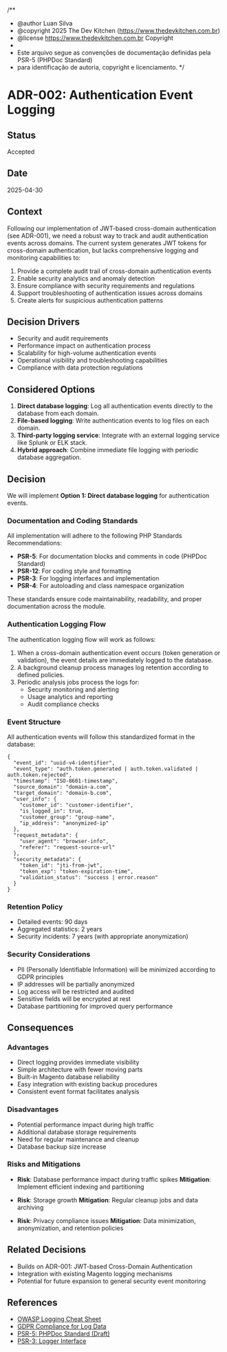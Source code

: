 /**
 * @author      Luan Silva
 * @copyright   2025 The Dev Kitchen (https://www.thedevkitchen.com.br)
 * @license     https://www.thedevkitchen.com.br  Copyright
 *
 * Este arquivo segue as convenções de documentação definidas pela PSR-5 (PHPDoc Standard)
 * para identificação de autoria, copyright e licenciamento.
 */

# ADR-002: Authentication Event Logging

## Status
Accepted

## Date
2025-04-30

## Context
Following our implementation of JWT-based cross-domain authentication (see ADR-001), we need a robust way to track and audit authentication events across domains. The current system generates JWT tokens for cross-domain authentication, but lacks comprehensive logging and monitoring capabilities to:

1. Provide a complete audit trail of cross-domain authentication events
2. Enable security analytics and anomaly detection
3. Ensure compliance with security requirements and regulations
4. Support troubleshooting of authentication issues across domains
5. Create alerts for suspicious authentication patterns

## Decision Drivers
* Security and audit requirements
* Performance impact on authentication process
* Scalability for high-volume authentication events
* Operational visibility and troubleshooting capabilities
* Compliance with data protection regulations

## Considered Options
1. **Direct database logging**: Log all authentication events directly to the database from each domain.
2. **File-based logging**: Write authentication events to log files on each domain.
3. **Third-party logging service**: Integrate with an external logging service like Splunk or ELK stack.
4. **Hybrid approach**: Combine immediate file logging with periodic database aggregation.

## Decision
We will implement **Option 1: Direct database logging** for authentication events.

### Documentation and Coding Standards
All implementation will adhere to the following PHP Standards Recommendations:
- **PSR-5**: For documentation blocks and comments in code (PHPDoc Standard)
- **PSR-12**: For coding style and formatting
- **PSR-3**: For logging interfaces and implementation
- **PSR-4**: For autoloading and class namespace organization

These standards ensure code maintainability, readability, and proper documentation across the module.

### Authentication Logging Flow
The authentication logging flow will work as follows:

1. When a cross-domain authentication event occurs (token generation or validation), the event details are immediately logged to the database.
2. A background cleanup process manages log retention according to defined policies.
3. Periodic analysis jobs process the logs for:
   - Security monitoring and alerting
   - Usage analytics and reporting
   - Audit compliance checks

### Event Structure
All authentication events will follow this standardized format in the database:
```
{
  "event_id": "uuid-v4-identifier",
  "event_type": "auth.token.generated | auth.token.validated | auth.token.rejected",
  "timestamp": "ISO-8601-timestamp",
  "source_domain": "domain-a.com",
  "target_domain": "domain-b.com",
  "user_info": {
    "customer_id": "customer-identifier",
    "is_logged_in": true,
    "customer_group": "group-name",
    "ip_address": "anonymized-ip"
  },
  "request_metadata": {
    "user_agent": "browser-info",
    "referer": "request-source-url"
  },
  "security_metadata": {
    "token_id": "jti-from-jwt",
    "token_exp": "token-expiration-time",
    "validation_status": "success | error.reason"
  }
}
```

### Retention Policy
- Detailed events: 90 days
- Aggregated statistics: 2 years
- Security incidents: 7 years (with appropriate anonymization)

### Security Considerations
- PII (Personally Identifiable Information) will be minimized according to GDPR principles
- IP addresses will be partially anonymized
- Log access will be restricted and audited
- Sensitive fields will be encrypted at rest
- Database partitioning for improved query performance

## Consequences

### Advantages
- Direct logging provides immediate visibility
- Simple architecture with fewer moving parts
- Built-in Magento database reliability
- Easy integration with existing backup procedures
- Consistent event format facilitates analysis

### Disadvantages
- Potential performance impact during high traffic
- Additional database storage requirements
- Need for regular maintenance and cleanup
- Database backup size increase

### Risks and Mitigations
- **Risk**: Database performance impact during traffic spikes
  **Mitigation**: Implement efficient indexing and partitioning

- **Risk**: Storage growth
  **Mitigation**: Regular cleanup jobs and data archiving

- **Risk**: Privacy compliance issues
  **Mitigation**: Data minimization, anonymization, and retention policies

## Related Decisions
- Builds on ADR-001: JWT-based Cross-Domain Authentication
- Integration with existing Magento logging mechanisms
- Potential for future expansion to general security event monitoring

## References
- [OWASP Logging Cheat Sheet](https://cheatsheetseries.owasp.org/cheatsheets/Logging_Cheat_Sheet.html)
- [GDPR Compliance for Log Data](https://www.privacypolicies.com/blog/gdpr-compliance-log-files/)
- [PSR-5: PHPDoc Standard (Draft)](https://github.com/php-fig/fig-standards/blob/master/proposed/phpdoc.md)
- [PSR-3: Logger Interface](https://www.php-fig.org/psr/psr-3/)